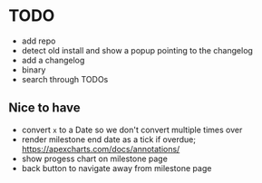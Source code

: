 # TODO

- add repo
- detect old install and show a popup pointing to the changelog
- add a changelog
- binary
- search through TODOs

## Nice to have

- convert `x` to a Date so we don't convert multiple times over
- render milestone end date as a tick if overdue; https://apexcharts.com/docs/annotations/
- show progess chart on milestone page
- back button to navigate away from milestone page
